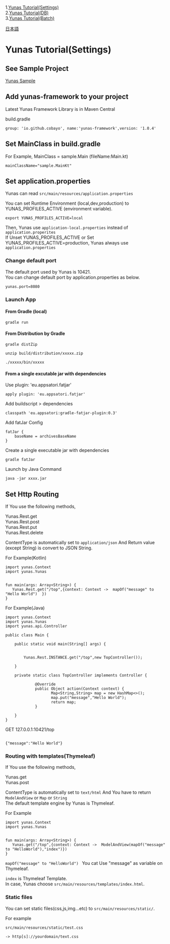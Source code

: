 1.[Yunas Tutorial(Settings)](/index.md)   
2.[Yunas Tutorial(DB)](/index_db.md)  
3.[Yunas Tutorial(Batch)](/index_batch.md) 

[日本語](/ja_index.md)

# Yunas Tutorial(Settings)

## See Sample Project
[Yunas Sample](https://github.com/cobayo/yunas-sample)

## Add yunas-framework to your project
Latest Yunas Framework Library is in Maven Central  

build.gradle
```
group: 'io.github.cobayo', name:'yunas-framework',version: '1.0.4'
```

## Set MainClass in build.gradle
For Example, MainClass = sample.Main (fileName:Main.kt)
```
mainClassName="sample.MainKt"
```

## Set application.properties
Yunas can read ```src/main/resources/application.properties```  

You can set Runtime Environment (local,dev,production) to YUNAS_PROFILES_ACTIVE (environment variable).
```
export YUNAS_PROFILES_ACTIVE=local
```
Then, Yunas use ```application-local.properties``` instead of ```application.properites```  
If Unset YUNAS_PROFILES_ACTIVE or Set YUNAS_PROFILES_ACTIVE=production, 
Yunas always use  ```application.properties```

### Change default port
The default port used by Yunas is 10421.  
You can change default port by application.properties as below.  

```
yunas.port=8080
```

### Launch App
#### From Gradle (local)
```
gradle run
```

#### From Distribution by Gradle
```
gradle distZip  

unzip build/distribution/xxxxx.zip  

./xxxxx/bin/xxxxx  
```

#### From a single excutable jar with dependencies 

Use plugin: 'eu.appsatori.fatjar'
```
apply plugin: 'eu.appsatori.fatjar'
```

Add buildscript > dependencies
```
classpath 'eu.appsatori:gradle-fatjar-plugin:0.3'
```

Add fatJar Config
```
fatJar {
    baseName = archivesBaseName
}
```

Create a single executable jar with dependencies
```
gradle fatJar
```

Launch by Java Command
```
java -jar xxxx.jar
```


## Set Http Routing

If You use the following methods,  
  
Yunas.Rest.get  
Yunas.Rest.post    
Yunas.Rest.put    
Yunas.Rest.delete    
  

ContentType is automatically set to ```application/json``` And Return value (except String) is convert to JSON String.

For Example(Kotlin)
```
import yunas.Context
import yunas.Yunas  


fun main(args: Array<String>) {
   Yunas.Rest.get("/top",{context: Context ->  mapOf("message" to "Hello World")  })
}
```

For Example(Java)  
```
import yunas.Context
import yunas.Yunas  
import yunas.api.Controller

public class Main {

    public static void main(String[] args) {


        Yunas.Rest.INSTANCE.get("/top",new TopController());

    }
    
    private static class TopController implements Controller {
    
             @Override
             public Object action(Context context) {
                    Map<String,String> map = new HashMap<>();
                    map.put("message","Hello World");
                    return map;
             }
    
    }
}

```


GET 127.0.0.1:10421/top  

```

{"message":"Hello World"}
```

### Routing with templates(Thymeleaf)
If You use the following methods,  

Yunas.get    
Yunas.post   

ContentType is automatically set to ```text/html``` And You have to return ```ModelAndView``` or ```Map``` or ```String```  
The default template engine by Yunas is Thymeleaf.

For Example  

```
import yunas.Context
import yunas.Yunas  


fun main(args: Array<String>) {
   Yunas.get("/top",{context: Context ->  ModelAndView(mapOf("message" to "HelloWorld"),"index")})
}
```

```mapOf("message" to "HelloWorld") ``` You cat Use "message" as variable on Thymeleaf.  

```index``` is Thymeleaf Template.   
In case, Yunas choose ```src/main/resources/templates/index.html```.

### Static files

You can set static files(css,js,img...etc) to ```src/main/resources/static/```.  

For example
```
src/main/resources/static/test.css

-> http[s]://yourdomain/text.css

```

